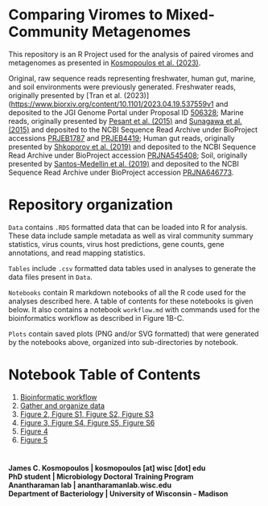 # Comparing Viromes to Mixed-Community Metagenomes
This repository is an R Project used for the analysis of paired viromes and metagenomes as presented in [Kosmopoulos et al. (2023)](https://www.biorxiv.org/content/10.1101/2023.10.15.562385v2).

Original, raw sequence reads representing freshwater, human gut, marine, and soil environments were previously generated. Freshwater reads, originally presented by [Tran et al. (2023)](https://www.biorxiv.org/content/10.1101/2023.04.19.537559v1 and deposited to the JGI Genome Portal under Proposal ID [506328](https://genome.jgi.doe.gov/portal/Paivirtimeseries/Paivirtimeseries.info.html); Marine reads, originally presented by [Pesant et al. (2015)](https://www.nature.com/articles/sdata201523) and [Sunagawa et al. (2015)](https://www.science.org/doi/10.1126/science.1261359) and deposited to the NCBI Sequence Read Archive under BioProject accessions [PRJEB1787](https://www.ncbi.nlm.nih.gov/bioproject/PRJEB1787) and [PRJEB4419](https://www.ncbi.nlm.nih.gov/bioproject/PRJEB4419); Human gut reads, originally presented by [Shkoporov et al. (2019)](https://www.cell.com/cell-host-microbe/fulltext/S1931-3128(19)30476-7?_returnURL=https%3A%2F%2Flinkinghub.elsevier.com%2Fretrieve%2Fpii%2FS1931312819304767%3Fshowall%3Dtrue) and deposited to the NCBI Sequence Read Archive under BioProject accession [PRJNA545408](https://www.ncbi.nlm.nih.gov/bioproject/?term=PRJNA545408); Soil, originally presented by [Santos-Medellin et al. (2019)](https://www.nature.com/articles/s41396-021-00897-y) and deposited to the NCBI Sequence Read Archive under BioProject accession [PRJNA646773](https://www.ncbi.nlm.nih.gov/sra?linkname=bioproject_sra_all&from_uid=646773).

# Repository organization
`Data` contains `.RDS` formatted data that can be loaded into R for analysis. These data include sample metadata as well as viral community summary statistics, virus counts, virus host predictions, gene counts, gene annotations, and read mapping statistics.

`Tables` include `.csv` formatted data tables used in analyses to generate the data files present in `Data`.

`Notebooks` contain R markdown notebooks of all the R code used for the analyses described here. A table of contents for these notebooks is given below. It also contains a notebook `workflow.md` with commands used for the bioinformatics workflow as described in Figure 1B-C.

`Plots` contain saved plots (PNG and/or SVG formatted) that were generated by the notebooks above, organized into sub-directories by notebook.

# Notebook Table of Contents
1. [Bioinformatic workflow](https://github.com/jamesck2/ViromeVsMetagenome/blob/main/Notebooks/workflow.md)
2. [Gather and organize data](https://github.com/jamesck2/ViromeVsMetagenome/blob/main/Notebooks/data.md)
3. [Figure 2, Figure S1, Figure S2, Figure S3](https://github.com/jamesck2/ViromeVsMetagenome/blob/main/Notebooks/summary_stats.md)
4. [Figure 3, Figure S4, Figure S5, Figure S6](https://github.com/jamesck2/ViromeVsMetagenome/blob/main/Notebooks/presence_absence.md)
5. [Figure 4](https://github.com/jamesck2/ViromeVsMetagenome/blob/main/Notebooks/compare_genomes.md)
6. [Figure 5](https://github.com/jamesck2/ViromeVsMetagenome/blob/main/Notebooks/gene_deseq.md)

# 
**James C. Kosmopoulos | kosmopoulos \[at\] wisc \[dot\] edu**<br>
**PhD student | Microbiology Doctoral Training Program**<br>
**Anantharaman lab | anantharamanlab.wisc.edu**<br>
**Department of Bacteriology | University of Wisconsin - Madison**
